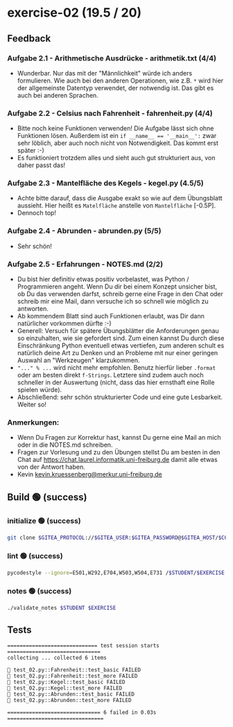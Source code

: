 # exercise-02 (19.5 / 20)

## Feedback

### Aufgabe 2.1 - Arithmetische Ausdrücke - arithmetik.txt (4/4)
- Wunderbar. Nur das mit der "Männlichkeit" würde ich anders formulieren. Wie
auch bei den anderen Operationen, wie z.B. `*` wird hier der allgemeinste
Datentyp verwendet, der notwendig ist. Das gibt es auch bei anderen Sprachen.

### Aufgabe 2.2 - Celsius nach Fahrenheit - fahrenheit.py (4/4)
- Bitte noch keine Funktionen verwenden! Die Aufgabe lässt sich ohne Funktionen
lösen. Außerdem ist ein `if __name__ == '__main__':` zwar sehr löblich, aber
auch noch nicht von Notwendigkeit. Das kommt erst später :-)
- Es funktioniert trotzdem alles und sieht auch gut strukturiert aus, von daher
passt das!

### Aufgabe 2.3 - Mantelfläche des Kegels - kegel.py (4.5/5)
- Achte bitte darauf, dass die Ausgabe exakt so wie auf dem Übungsblatt
aussieht. Hier heißt es `Matelfläche` anstelle von `Mantelfläche` [-0.5P].
- Dennoch top!

### Aufgabe 2.4 - Abrunden - abrunden.py (5/5)
- Sehr schön!

### Aufgabe 2.5 - Erfahrungen - NOTES.md (2/2)
- Du bist hier definitiv etwas positiv vorbelastet, was Python / Programmieren
angeht. Wenn Du dir bei einem Konzept unsicher bist, ob Du das verwenden
darfst, schreib gerne eine Frage in den Chat oder schreib mir eine Mail, dann
versuche ich so schnell wie möglich zu antworten.
- Ab kommendem Blatt sind auch Funktionen erlaubt, was Dir dann natürlicher
vorkommen dürfte :-)
- Generell: Versuch für spätere Übungsblätter die Anforderungen genau so
einzuhalten, wie sie gefordert sind. Zum einen kannst Du durch diese
Einschränkung Python eventuell etwas vertiefen, zum anderen schult es natürlich
deine Art zu Denken und an Probleme mit nur einer geringen Auswahl an
"Werkzeugen" klarzukommen.
- `"..." % ...` wird nicht mehr empfohlen. Benutz hierfür lieber `.format` oder
am besten direkt `f-Strings`. Letztere sind zudem auch noch schneller in der
Auswertung (nicht, dass das hier ernsthaft eine Rolle spielen würde).
- Abschließend: sehr schön strukturierter Code und eine gute Lesbarkeit.
Weiter so!

### Anmerkungen:
- Wenn Du Fragen zur Korrektur hast, kannst Du gerne eine Mail an mich oder in
  die NOTES.md schreiben.
- Fragen zur Vorlesung und zu den Übungen stellst Du am besten in den Chat auf
  https://chat.laurel.informatik.uni-freiburg.de damit alle etwas von der
  Antwort haben.
- Kevin <kevin.kruessenberg@merkur.uni-freiburg.de>

## Build 🟢 (success)
### initialize 🟢 (success)
```bash
git clone $GITEA_PROTOCOL://$GITEA_USER:$GITEA_PASSWORD@$GITEA_HOST/$COURSE/$STUDENT.git $STUDENT
```
### lint 🟢 (success)
```bash
pycodestyle --ignore=E501,W292,E704,W503,W504,E731 /$STUDENT/$EXERCISE
```
### notes 🟢 (success)
```bash
./validate_notes $STUDENT $EXERCISE
```

## Tests

```
============================= test session starts ==============================
collecting ... collected 6 items

🔴 test_02.py::Fahrenheit::test_basic FAILED
🔴 test_02.py::Fahrenheit::test_more FAILED
🔴 test_02.py::Kegel::test_basic FAILED
🔴 test_02.py::Kegel::test_more FAILED
🔴 test_02.py::Abrunden::test_basic FAILED
🔴 test_02.py::Abrunden::test_more FAILED

============================== 6 failed in 0.03s ===============================
```
